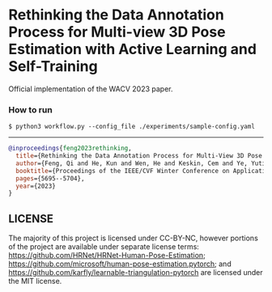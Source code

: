 # Rethinking the Data Annotation Process for Multi-view 3D Pose Estimation with Active Learning and Self-Training

Official implementation of the WACV 2023 paper.

### How to run

`$ python3 workflow.py --config_file ./experiments/sample-config.yaml`

-------

```bibtex
@inproceedings{feng2023rethinking,
  title={Rethinking the Data Annotation Process for Multi-View 3D Pose Estimation With Active Learning and Self-Training},
  author={Feng, Qi and He, Kun and Wen, He and Keskin, Cem and Ye, Yuting},
  booktitle={Proceedings of the IEEE/CVF Winter Conference on Applications of Computer Vision},
  pages={5695--5704},
  year={2023}
}
```

## LICENSE

The majority of this project is licensed under CC-BY-NC, however portions
of the project are available under separate license terms:
https://github.com/HRNet/HRNet-Human-Pose-Estimation;
https://github.com/microsoft/human-pose-estimation.pytorch; and
https://github.com/karfly/learnable-triangulation-pytorch are licensed under the
MIT license.

